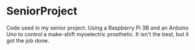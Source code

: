 # SeniorProject
Code used in my senior project.
Using a Raspberry Pi 3B and an Arduino Uno to control a make-shift myoelectric prosthetic.
It isn't the best, but it got the job done.
